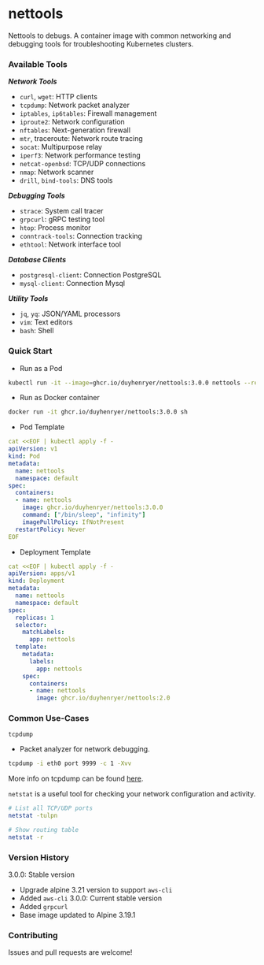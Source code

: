 # nettools
Nettools to debugs. A container image with common networking and debugging tools for troubleshooting Kubernetes clusters.

### Available Tools
***Network Tools***

- `curl`, `wget`: HTTP clients
- `tcpdump`: Network packet analyzer
- `iptables`, `ip6tables`: Firewall management
- `iproute2`: Network configuration
- `nftables`: Next-generation firewall
- `mtr`, traceroute: Network route tracing
- `socat`: Multipurpose relay
- `iperf3`: Network performance testing
- `netcat-openbsd`: TCP/UDP connections
- `nmap`: Network scanner
- `drill`, `bind-tools`: DNS tools

***Debugging Tools***
- `strace`: System call tracer
- `grpcurl`: gRPC testing tool
- `htop`: Process monitor
- `conntrack-tools`: Connection tracking
- `ethtool`: Network interface tool

***Database Clients***
- `postgresql-client`: Connection PostgreSQL
- `mysql-client`: Connection Mysql

***Utility Tools***
- `jq`, `yq`: JSON/YAML processors
- `vim`: Text editors
- `bash`: Shell

### Quick Start
- Run as a Pod
```sh
kubectl run -it --image=ghcr.io/duyhenryer/nettools:3.0.0 nettools --restart=Never -n default
```
- Run as Docker container
```sh
docker run -it ghcr.io/duyhenryer/nettools:3.0.0 sh
```
- Pod Template
```yaml
cat <<EOF | kubectl apply -f -
apiVersion: v1
kind: Pod
metadata:
  name: nettools
  namespace: default
spec:
  containers:
  - name: nettools
    image: ghcr.io/duyhenryer/nettools:3.0.0
    command: ["/bin/sleep", "infinity"]
    imagePullPolicy: IfNotPresent
  restartPolicy: Never
EOF

```
- Deployment Template
```yaml
cat <<EOF | kubectl apply -f -
apiVersion: apps/v1
kind: Deployment
metadata:
  name: nettools
  namespace: default
spec:
  replicas: 1
  selector:
    matchLabels:
      app: nettools
  template:
    metadata:
      labels:
        app: nettools
    spec:
      containers:
      - name: nettools
        image: ghcr.io/duyhenryer/nettools:2.0

```
### Common Use-Cases

`tcpdump`
- Packet analyzer for network debugging.

```sh
tcpdump -i eth0 port 9999 -c 1 -Xvv
```
More info on tcpdump can be found [here](http://www.tcpdump.org/tcpdump_man.html).

`netstat` is a useful tool for checking your network configuration and activity.
```sh
# List all TCP/UDP ports
netstat -tulpn

# Show routing table
netstat -r
```
### Version History
3.0.0: Stable version
- Upgrade alpine 3.21 version  to  support `aws-cli`
- Added `aws-cli`
3.0.0: Current stable version
- Added `grpcurl`
- Base image updated to Alpine 3.19.1

### Contributing
Issues and pull requests are welcome!
